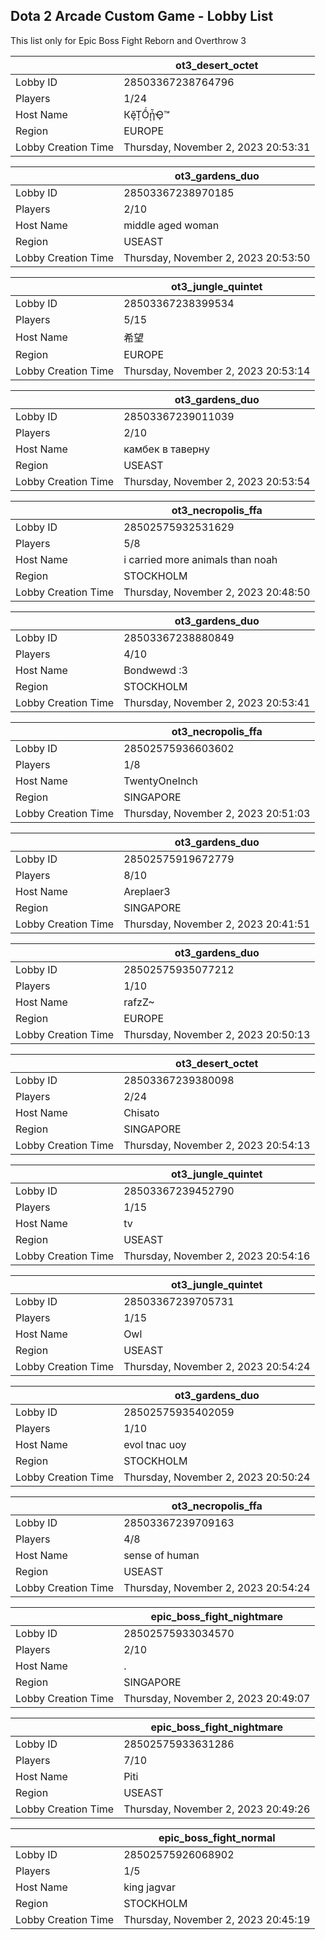 ## Dota 2 Arcade Custom Game - Lobby List

This list only for Epic Boss Fight Reborn and Overthrow 3

|  | ot3_desert_octet |
| ------ | ------ |
| Lobby ID | 28503367238764796 |
| Players | 1/24 |
| Host Name | КḝṬṒᾗҾ™ |
| Region | EUROPE |
| Lobby Creation Time | Thursday, November 2, 2023 20:53:31 |


|  | ot3_gardens_duo |
| ------ | ------ |
| Lobby ID | 28503367238970185 |
| Players | 2/10 |
| Host Name | middle aged woman |
| Region | USEAST |
| Lobby Creation Time | Thursday, November 2, 2023 20:53:50 |


|  | ot3_jungle_quintet |
| ------ | ------ |
| Lobby ID | 28503367238399534 |
| Players | 5/15 |
| Host Name | 希望 |
| Region | EUROPE |
| Lobby Creation Time | Thursday, November 2, 2023 20:53:14 |


|  | ot3_gardens_duo |
| ------ | ------ |
| Lobby ID | 28503367239011039 |
| Players | 2/10 |
| Host Name | камбек в таверну |
| Region | USEAST |
| Lobby Creation Time | Thursday, November 2, 2023 20:53:54 |


|  | ot3_necropolis_ffa |
| ------ | ------ |
| Lobby ID | 28502575932531629 |
| Players | 5/8 |
| Host Name | i carried more animals than noah |
| Region | STOCKHOLM |
| Lobby Creation Time | Thursday, November 2, 2023 20:48:50 |


|  | ot3_gardens_duo |
| ------ | ------ |
| Lobby ID | 28503367238880849 |
| Players | 4/10 |
| Host Name | Bondwewd :3 |
| Region | STOCKHOLM |
| Lobby Creation Time | Thursday, November 2, 2023 20:53:41 |


|  | ot3_necropolis_ffa |
| ------ | ------ |
| Lobby ID | 28502575936603602 |
| Players | 1/8 |
| Host Name | TwentyOneInch |
| Region | SINGAPORE |
| Lobby Creation Time | Thursday, November 2, 2023 20:51:03 |


|  | ot3_gardens_duo |
| ------ | ------ |
| Lobby ID | 28502575919672779 |
| Players | 8/10 |
| Host Name | Areplaer3 |
| Region | SINGAPORE |
| Lobby Creation Time | Thursday, November 2, 2023 20:41:51 |


|  | ot3_gardens_duo |
| ------ | ------ |
| Lobby ID | 28502575935077212 |
| Players | 1/10 |
| Host Name | rafzZ~ |
| Region | EUROPE |
| Lobby Creation Time | Thursday, November 2, 2023 20:50:13 |


|  | ot3_desert_octet |
| ------ | ------ |
| Lobby ID | 28503367239380098 |
| Players | 2/24 |
| Host Name | Chisato |
| Region | SINGAPORE |
| Lobby Creation Time | Thursday, November 2, 2023 20:54:13 |


|  | ot3_jungle_quintet |
| ------ | ------ |
| Lobby ID | 28503367239452790 |
| Players | 1/15 |
| Host Name | tv|artOfmagnus |
| Region | USEAST |
| Lobby Creation Time | Thursday, November 2, 2023 20:54:16 |


|  | ot3_jungle_quintet |
| ------ | ------ |
| Lobby ID | 28503367239705731 |
| Players | 1/15 |
| Host Name | Owl |
| Region | USEAST |
| Lobby Creation Time | Thursday, November 2, 2023 20:54:24 |


|  | ot3_gardens_duo |
| ------ | ------ |
| Lobby ID | 28502575935402059 |
| Players | 1/10 |
| Host Name | evol tnac uoy |
| Region | STOCKHOLM |
| Lobby Creation Time | Thursday, November 2, 2023 20:50:24 |


|  | ot3_necropolis_ffa |
| ------ | ------ |
| Lobby ID | 28503367239709163 |
| Players | 4/8 |
| Host Name | sense of human |
| Region | USEAST |
| Lobby Creation Time | Thursday, November 2, 2023 20:54:24 |


|  | epic_boss_fight_nightmare |
| ------ | ------ |
| Lobby ID | 28502575933034570 |
| Players | 2/10 |
| Host Name | . |
| Region | SINGAPORE |
| Lobby Creation Time | Thursday, November 2, 2023 20:49:07 |


|  | epic_boss_fight_nightmare |
| ------ | ------ |
| Lobby ID | 28502575933631286 |
| Players | 7/10 |
| Host Name | Piti |
| Region | USEAST |
| Lobby Creation Time | Thursday, November 2, 2023 20:49:26 |


|  | epic_boss_fight_normal |
| ------ | ------ |
| Lobby ID | 28502575926068902 |
| Players | 1/5 |
| Host Name | king jagvar |
| Region | STOCKHOLM |
| Lobby Creation Time | Thursday, November 2, 2023 20:45:19 |


